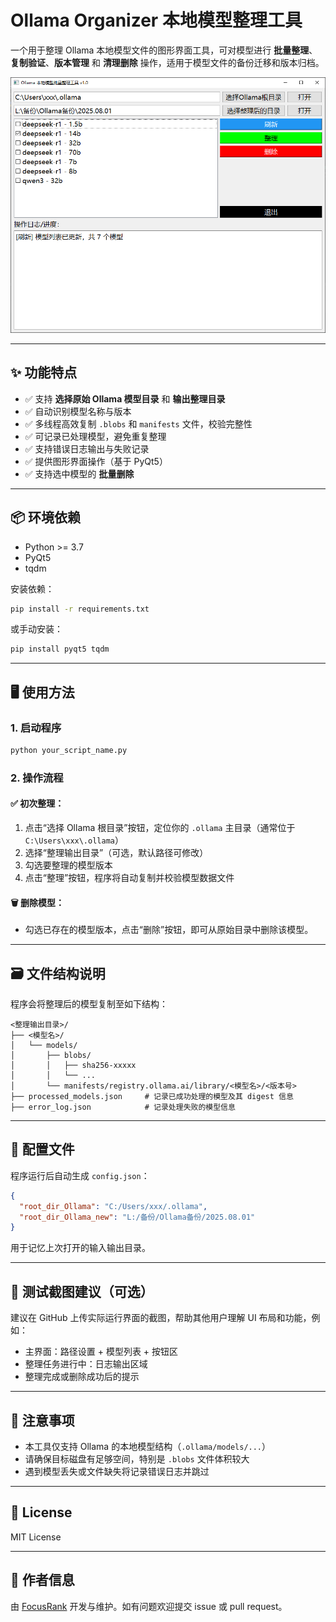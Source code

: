 # Ollama Organizer 本地模型整理工具

一个用于整理 Ollama 本地模型文件的图形界面工具，可对模型进行 **批量整理**、**复制验证**、**版本管理** 和 **清理删除** 操作，适用于模型文件的备份迁移和版本归档。

![image-20250803173711700](./assets/image-20250803173711700.png)



---

## ✨ 功能特点

- ✅ 支持 **选择原始 Ollama 模型目录** 和 **输出整理目录**
- ✅ 自动识别模型名称与版本
- ✅ 多线程高效复制 `.blobs` 和 `manifests` 文件，校验完整性
- ✅ 可记录已处理模型，避免重复整理
- ✅ 支持错误日志输出与失败记录
- ✅ 提供图形界面操作（基于 PyQt5）
- ✅ 支持选中模型的 **批量删除**

---

## 📦 环境依赖

- Python >= 3.7
- PyQt5
- tqdm

安装依赖：

```bash
pip install -r requirements.txt
```

或手动安装：

```bash
pip install pyqt5 tqdm
```

---

## 🖥️ 使用方法

### 1. 启动程序

```bash
python your_script_name.py
```

### 2. 操作流程

#### ✅ 初次整理：
1. 点击“选择 Ollama 根目录”按钮，定位你的 `.ollama` 主目录（通常位于 `C:\Users\xxx\.ollama`）
2. 选择“整理输出目录”（可选，默认路径可修改）
3. 勾选要整理的模型版本
4. 点击“整理”按钮，程序将自动复制并校验模型数据文件

#### 🗑️ 删除模型：
- 勾选已存在的模型版本，点击“删除”按钮，即可从原始目录中删除该模型。

---

## 🗃️ 文件结构说明

程序会将整理后的模型复制至如下结构：

```
<整理输出目录>/
├── <模型名>/
│   └── models/
│       ├── blobs/
│       │   ├── sha256-xxxxx
│       │   └── ...
│       └── manifests/registry.ollama.ai/library/<模型名>/<版本号>
├── processed_models.json     # 记录已成功处理的模型及其 digest 信息
├── error_log.json            # 记录处理失败的模型信息
```

---

## 📝 配置文件

程序运行后自动生成 `config.json`：

```json
{
  "root_dir_Ollama": "C:/Users/xxx/.ollama",
  "root_dir_Ollama_new": "L:/备份/Ollama备份/2025.08.01"
}
```

用于记忆上次打开的输入输出目录。

---

## 🧪 测试截图建议（可选）

建议在 GitHub 上传实际运行界面的截图，帮助其他用户理解 UI 布局和功能，例如：

- 主界面：路径设置 + 模型列表 + 按钮区
- 整理任务进行中：日志输出区域
- 整理完成或删除成功后的提示

---

## 🚧 注意事项

- 本工具仅支持 Ollama 的本地模型结构（`.ollama/models/...`）
- 请确保目标磁盘有足够空间，特别是 `.blobs` 文件体积较大
- 遇到模型丢失或文件缺失将记录错误日志并跳过

---

## 📜 License

MIT License

---

## 👤 作者信息

由 [FocusRank](https://github.com/FocusRank) 开发与维护。如有问题欢迎提交 issue 或 pull request。

